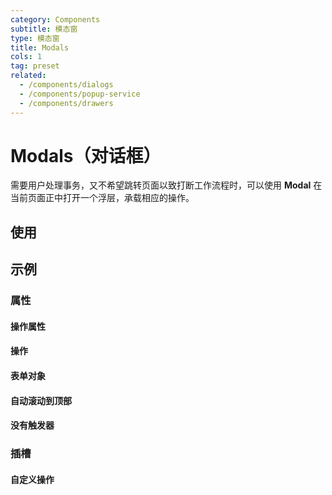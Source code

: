 ```yaml
---
category: Components
subtitle: 模态窗
type: 模态窗
title: Modals
cols: 1
tag: preset
related:
  - /components/dialogs
  - /components/popup-service
  - /components/drawers
---
```


# Modals（对话框）

需要用户处理事务，又不希望跳转页面以致打断工作流程时，可以使用 **Modal** 在当前页面正中打开一个浮层，承载相应的操作。

## 使用

<modals-usage></modals-usage>

## 示例

### 属性

#### 操作属性

<example file="" />

#### 操作

<example file="" />

#### 表单对象

<example file="" />

#### 自动滚动到顶部

<example file="" />

#### 没有触发器

<example file="" />

### 插槽

#### 自定义操作

<example file="" />
